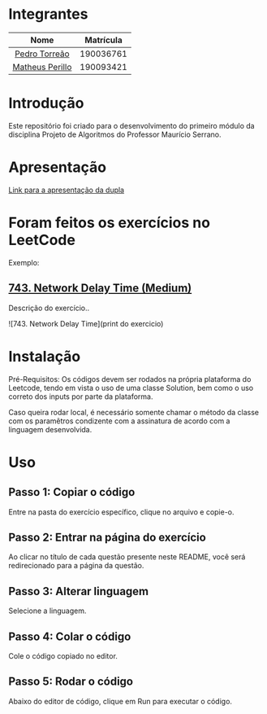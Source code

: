 # Integrantes
| Nome |  Matrícula
| :------: | :-------:
| [Pedro Torreão](https://github.com/PedroTorreao21) | 190036761
| [Matheus Perillo](https://github.com/MatheusPerillo) | 190093421

# Introdução 
Este repositório foi criado para o desenvolvimento do primeiro módulo da disciplina Projeto de Algoritmos do Professor Maurício Serrano.

# Apresentação

[Link para a apresentação da dupla]() 

# Foram feitos os exercícios no LeetCode

Exemplo: 
## [743. Network Delay Time (Medium)](https://leetcode.com/problems/network-delay-time/description/) 

Descrição do exercício..

![743. Network Delay Time](print do exercicio)
# Instalação

Pré-Requisitos: Os códigos devem ser rodados na própria plataforma do Leetcode, tendo em vista o uso de uma classe Solution, bem como o uso correto dos inputs por parte da plataforma.

Caso queira rodar local, é necessário somente chamar o método da classe com os paramêtros condizente com a assinatura de acordo com a linguagem desenvolvida.

# Uso
## Passo 1: Copiar o código
Entre na pasta do exercício específico, clique no arquivo e copie-o.

## Passo 2: Entrar na página do exercício
Ao clicar no título de cada questão presente neste README, você será redirecionado para a página da questão.

## Passo 3: Alterar linguagem
Selecione a linguagem.

## Passo 4: Colar o código
Cole o código copiado no editor.

## Passo 5: Rodar o código
Abaixo do editor de código, clique em Run para executar o código.
